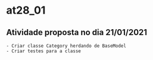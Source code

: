 # at28_01
## Atividade proposta no dia 21/01/2021

    - Criar classe Category herdando de BaseModel
    - Criar testes para a classe
    